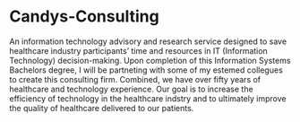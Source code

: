 # Candys-Consulting
An information technology advisory and research service designed to save healthcare industry participants’ time and resources in IT (Information Technology) decision-making. 
Upon completion of this Information Systems Bachelors degree, I will be partneting with some of my estemed collegues to create this consulting firm. Combined, we have over fifty years of healthcare and technology experience. Our goal is to increase the efficiency of technology in the healthcare indstry and to ultimately improve the quality of healthcare delivered to our patients.
